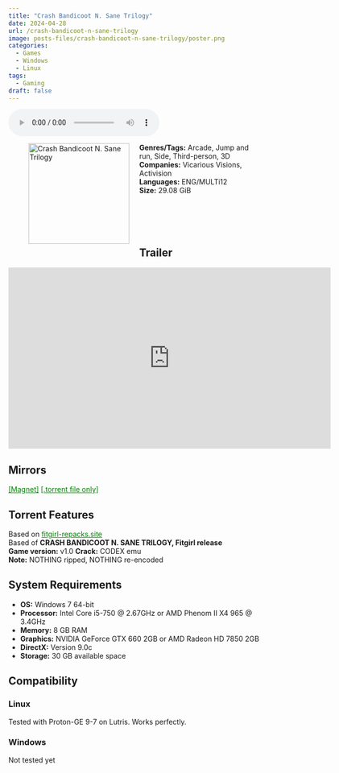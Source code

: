 ```yaml
---
title: "Crash Bandicoot N. Sane Trilogy"
date: 2024-04-28
url: /crash-bandicoot-n-sane-trilogy
image: posts-files/crash-bandicoot-n-sane-trilogy/poster.png
categories:
  - Games
  - Windows
  - Linux
tags:
  - Gaming
draft: false
---
```


<style>
  body.dark-mode,
  body.dark-mode main * {
    background: url('/posts-files/crash-bandicoot-n-sane-trilogy/background.png') center center fixed no-repeat;
    background-size: cover;
    color: #f5f5f5;
  }
</style>

<script>
    document.addEventListener('DOMContentLoaded', function () {
        document.body.classList.add('dark-mode');
        localStorage.setItem('darkMode', 'true');
    });
</script>

<audio controls autoplay>
  <source src="/posts-files/crash-bandicoot-n-sane-trilogy/music.mp3" type="audio/mp3">
  Your browser does not support the audio tag.
</audio>

<figure style="float: left; margin-right: 20px;">
  <img src="/posts-files/crash-bandicoot-n-sane-trilogy/poster.png" alt="Crash Bandicoot N. Sane Trilogy" style="width: 200px;">
</figure>

**Genres/Tags:** Arcade, Jump and run, Side, Third-person, 3D  
**Companies:** Vicarious Visions, Activision  
**Languages:** ENG/MULTi12  
**Size:** 29.08 GiB  
# ⠀

## Trailer
<iframe width="640" height="360" src="https://www.youtube.com/embed/4fbO2-egZ3U" title="The Comeback Trailer | Crash Bandicoot® N. Sane Trilogy | Crash Bandicoot" frameborder="0" allow="accelerometer; autoplay; clipboard-write; encrypted-media; gyroscope; picture-in-picture; web-share" allowfullscreen></iframe>

## Mirrors
<a href="magnet:?xt=urn:btih:R4RXLJRMNDGRQRSZBXGRPW6BUE5XKIYV&dn=Crash%20Bandicoot%20N.%20Sane%20Trilogy" style="color: green;">[Magnet]</a>
<a href="https://www.dropbox.com/scl/fi/h61hcbtsw2d5hvoffzmqp/Crash-Bandicoot-N.-Sane-Trilogy.torrent?rlkey=4jh20je1fchsd6s69om97wcxl&st=mf13cjpb&dl=1" style="color: green;">[.torrent file only]</a>

## Torrent Features
Based on <a href="https://fitgirl-repacks.site/crash-bandicoot-n-sane-trilogy/" style="color: green;">fitgirl-repacks.site</a>  
Based of **CRASH BANDICOOT N. SANE TRILOGY, Fitgirl release**  
**Game version:** v1.0
**Crack:** CODEX emu  
**Note:** NOTHING ripped, NOTHING re-encoded  

## System Requirements
- **OS:** Windows 7 64-bit
- **Processor:** Intel Core i5-750 @ 2.67GHz or AMD Phenom II X4 965 @ 3.4GHz
- **Memory:** 8 GB RAM
- **Graphics:** NVIDIA GeForce GTX 660 2GB or AMD Radeon HD 7850 2GB
- **DirectX:** Version 9.0c 
- **Storage:** 30 GB available space

## Compatibility
### Linux
Tested with Proton-GE 9-7 on Lutris. Works perfectly.  

### Windows
Not tested yet